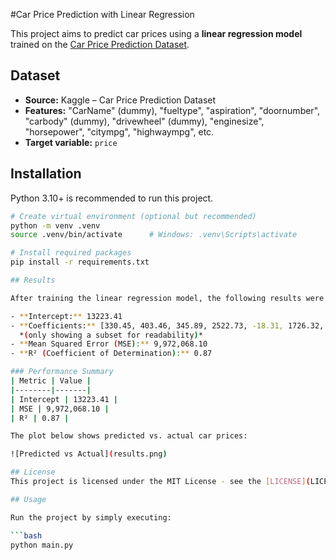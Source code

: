 #Car Price Prediction with Linear Regression

This project aims to predict car prices using a **linear regression model** trained on the [Car Price Prediction Dataset](https://www.kaggle.com/datasets/hellbuoy/car-price-prediction).  

## Dataset
- **Source:** Kaggle – Car Price Prediction Dataset  
- **Features:** "CarName" (dummy), "fueltype", "aspiration", "doornumber", "carbody" (dummy), "drivewheel" (dummy), "enginesize", "horsepower", "citympg", "highwaympg", etc.  
- **Target variable:** `price`

## Installation
Python 3.10+ is recommended to run this project.  

```bash
# Create virtual environment (optional but recommended)
python -m venv .venv
source .venv/bin/activate      # Windows: .venv\Scripts\activate

# Install required packages
pip install -r requirements.txt

## Results

After training the linear regression model, the following results were obtained:

- **Intercept:** 13223.41  
- **Coefficients:** [330.45, 403.46, 345.89, 2522.73, -18.31, 1726.32, ...]  
  *(only showing a subset for readability)*  
- **Mean Squared Error (MSE):** 9,972,068.10  
- **R² (Coefficient of Determination):** 0.87  

### Performance Summary
| Metric | Value |
|--------|-------|
| Intercept | 13223.41 |
| MSE | 9,972,068.10 |
| R² | 0.87 |

The plot below shows predicted vs. actual car prices:  

![Predicted vs Actual](results.png)

## License
This project is licensed under the MIT License - see the [LICENSE](LICENSE) file for details.

## Usage

Run the project by simply executing:

```bash
python main.py

